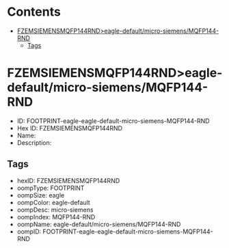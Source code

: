 



Contents
========

* [FZEMSIEMENSMQFP144RND>eagle-default/micro-siemens/MQFP144-RND](#fzemsiemensmqfp144rndeagle-defaultmicro-siemensmqfp144-rnd)
	* [Tags](#tags)

# FZEMSIEMENSMQFP144RND>eagle-default/micro-siemens/MQFP144-RND

- ID: FOOTPRINT-eagle-eagle-default-micro-siemens-MQFP144-RND
- Hex ID: FZEMSIEMENSMQFP144RND
- Name: 
- Description: 

## Tags

- hexID: FZEMSIEMENSMQFP144RND
- oompType: FOOTPRINT
- oompSize: eagle
- oompColor: eagle-default
- oompDesc: micro-siemens
- oompIndex: MQFP144-RND
- oompName: eagle-default/micro-siemens/MQFP144-RND
- oompID: FOOTPRINT-eagle-eagle-default-micro-siemens-MQFP144-RND
